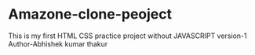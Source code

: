 # Amazone-clone-peoject
This is my first HTML CSS practice project without JAVASCRIPT  version-1
Author-Abhishek kumar thakur

